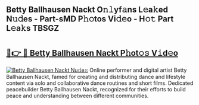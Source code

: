## Betty Ballhausen Nackt O𝚗𝚕yf𝚊ns L𝚎a𝚔ed N𝚞𝚍es - Part-sMD P𝚑𝚘tos Vi𝚍𝚎o - H𝚘𝚝 Part L𝚎a𝚔s TBSGZ

# <h2><a href="http://kfcb02.oniu.top/?m=Betty+Ballhausen+Nackt">🔗👉 🔴 Betty Ballhausen Nackt P𝚑ot𝚘𝚜 V𝚒d𝚎o</a></h2>

[![Betty Ballhausen Nackt Nu𝚍e𝚜](https://i.imgur.com/0qMVB7G.gif)](http://kfcb02.oniu.top/?m=Betty+Ballhausen+Nackt)
Online performer and digital artist Betty Ballhausen Nackt, famed for creating and distributing dance and lifestyle content via solo and collaborative dance routines and short films. Dedicated peacebuilder Betty Ballhausen Nackt, recognized for their efforts to build peace and understanding between different communities.  
